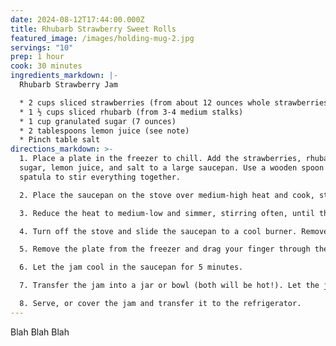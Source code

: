 ```yaml
---
date: 2024-08-12T17:44:00.000Z
title: Rhubarb Strawberry Sweet Rolls
featured_image: /images/holding-mug-2.jpg
servings: "10"
prep: 1 hour
cook: 30 minutes
ingredients_markdown: |-
  Rhubarb Strawberry Jam

  * 2 cups sliced strawberries (from about 12 ounces whole strawberries)
  * 1 ½ cups sliced rhubarb (from 3-4 medium stalks)
  * 1 cup granulated sugar (7 ounces)
  * 2 tablespoons lemon juice (see note)
  * Pinch table salt
directions_markdown: >-
  1. Place a plate in the freezer to chill. Add the strawberries, rhubarb,
  sugar, lemon juice, and salt to a large saucepan. Use a wooden spoon or rubber
  spatula to stir everything together.

  2. Place the saucepan on the stove over medium-high heat and cook, stirring occasionally, until the sugar dissolves and the mixture is bubbling vigorously all over, around 5 minutes.

  3. Reduce the heat to medium-low and simmer, stirring often, until the berries soften and break down and the mixture thickens, about 15 minutes. (The jam will still look very liquidy at this point, but will thicken up as it cools down.)

  4. Turn off the stove and slide the saucepan to a cool burner. Remove the plate from the freezer. Carefully spoon a small amount of jam onto the chilled plate (the jam will be very hot!). Return the plate to the freezer for 2 minutes.

  5. Remove the plate from the freezer and drag your finger through the jam. If your finger leaves a distinct trail that doesn’t close up, the jam is done! If the jam is still runny and the trail closes up quickly, return the saucepan to medium-low heat and cook the jam for a few more minutes, then repeat the test.

  6. Let the jam cool in the saucepan for 5 minutes. 

  7. Transfer the jam into a jar or bowl (both will be hot!). Let the jam cool completely on the counter, about 45 minutes.

  8. Serve, or cover the jam and transfer it to the refrigerator.
---
```

Blah Blah Blah
